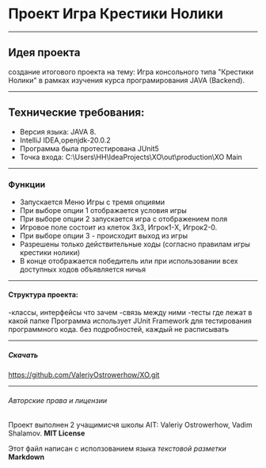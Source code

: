 # **Проект Игра Крестики Нолики**
____________________________________________________________________

## Идея проекта
создание итогового проекта на тему: Игра консольного типа "Крестики Нолики" в рамках изучения курса програмирования JAVA (Backend).

---

## Технические требования:
* Версия языка: JAVA 8.
* IntelliJ IDEA,openjdk-20.0.2
* Программа была протестирована JUnit5
* Точка входа:  C:\Users\HH\IdeaProjects\XO\out\production\XO Main 

---

### Функции
* Запускается Меню Игры с тремя опциями
* При выборе опции 1 отображается условия игры
* При выборе опции 2 запускается игра с отображением поля
* Игровое поле состоит из клеток 3x3, Игрок1-Х, Игрок2-0.
* При выборе опции 3 - происходит выход из игры
* Разрешены только действительные ходы (согласно правилам игры крестики нолики)
* В конце отображается победитель или при использовании всех доступных ходов объявляется ничья

---

#### Структура проекта:
-классы, интерфейсы что зачем
-связь между ними
-тесты где лежат в какой папке
Программа использует JUnit Framework для тестирования программного кода.
без подробностей, каждый не расписывать
 
---

##### Скачать
https://github.com/ValeriyOstrowerhow/XO.git

---

###### Авторские права и лицензии
Проект выполнен 2 учащимисчя школы AIT: Valeriy Ostrowerhow, Vadim Shalamov.
**MIT License**

Этот файл написан с исползованием языка *текстовой разметки* **Markdown**